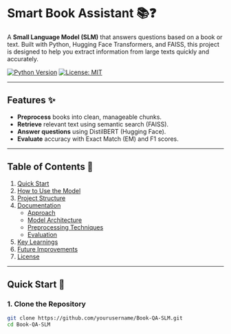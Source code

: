 # Smart Book Assistant 📚❓

A **Small Language Model (SLM)** that answers questions based on a book or text. Built with Python, Hugging Face Transformers, and FAISS, this project is designed to help you extract information from large texts quickly and accurately.

[![Python Version](https://img.shields.io/badge/python-3.8%2B-blue)](https://www.python.org/)
[![License: MIT](https://img.shields.io/badge/License-MIT-yellow.svg)](https://opensource.org/licenses/MIT)

---

## Features ✨
- **Preprocess** books into clean, manageable chunks.
- **Retrieve** relevant text using semantic search (FAISS).
- **Answer questions** using DistilBERT (Hugging Face).
- **Evaluate** accuracy with Exact Match (EM) and F1 scores.

---

## Table of Contents 📑
1. [Quick Start](#quick-start-)
2. [How to Use the Model](#how-to-use-the-model-)
3. [Project Structure](#project-structure-)
4. [Documentation](#documentation-)
   - [Approach](#approach)
   - [Model Architecture](#model-architecture)
   - [Preprocessing Techniques](#preprocessing-techniques)
   - [Evaluation](#evaluation)
5. [Key Learnings](#key-learnings-)
6. [Future Improvements](#future-improvements-)
7. [License](#license-)

---

## Quick Start 🚀

### 1. Clone the Repository
```bash
git clone https://github.com/yourusername/Book-QA-SLM.git
cd Book-QA-SLM
